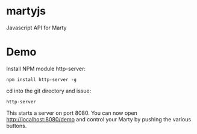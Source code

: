 # martyjs
Javascript API for Marty

# Demo
Install NPM module http-server:

`npm install http-server -g`

cd into the git directory and issue:

`http-server`

This starts a server on port 8080. You can now open <http://localhost:8080/demo> and control your Marty by pushing the various buttons.